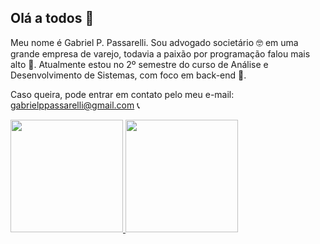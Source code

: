 ## Olá a todos 👋

Meu nome é Gabriel P. Passarelli. Sou advogado societário 🤓 em uma grande empresa de varejo, todavia a paixão por programação falou mais alto 🥰.
Atualmente estou no 2º semestre do curso de Análise e Desenvolvimento de Sistemas, com foco em back-end 💪.

Caso queira, pode entrar em contato pelo meu e-mail: gabrielppassarelli@gmail.com 📞

<div>
  <a href="https://github.com/GaPassarelli">
  <img height="180em" src="https://github-readme-stats.vercel.app/api?username=GaPassarelli&show_icons=true&theme=dark&include_all_commits=true&count_private=true"/>
  <img height="180em" src="https://github-readme-stats.vercel.app/api/top-langs/?username=GaPassarelli&layout=compact&langs_count=7&theme=dark"/>
</div>
